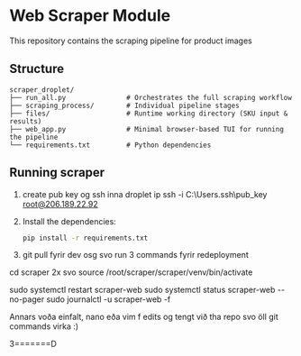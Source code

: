 # Web Scraper Module

This repository contains the scraping pipeline for product images

## Structure

```
scraper_droplet/
├── run_all.py               # Orchestrates the full scraping workflow
├── scraping_process/        # Individual pipeline stages
├── files/                   # Runtime working directory (SKU input & results)
├── web_app.py               # Minimal browser-based TUI for running the pipeline
└── requirements.txt         # Python dependencies
```

## Running scraper

1. create pub key og ssh inna droplet ip
   ssh -i C:\Users\.ssh\pub_key root@206.189.22.92

2. Install the dependencies:
   ```bash
   pip install -r requirements.txt
   ```
3. git pull fyrir dev osg svo run 3 commands fyrir redeployment

cd scraper 2x svo
source /root/scraper/scraper/venv/bin/activate

sudo systemctl restart scraper-web
sudo systemctl status scraper-web --no-pager
sudo journalctl -u scraper-web -f

Annars voða einfalt, nano eða vim f edits og tengt við tha repo svo öll git commands virka :)

3=======D
